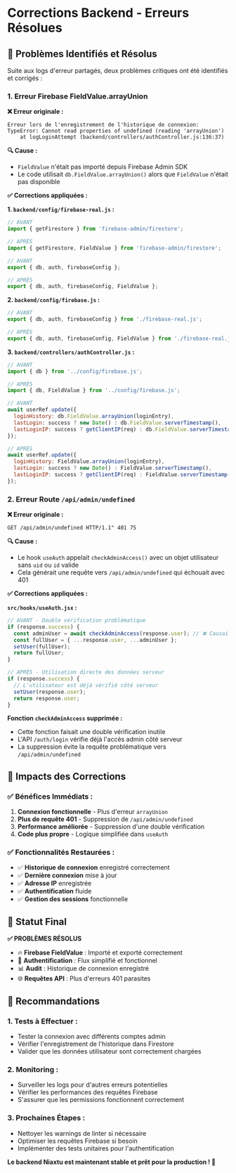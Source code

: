 # Corrections Backend - Erreurs Résolues

## 🚨 Problèmes Identifiés et Résolus

Suite aux logs d'erreur partagés, deux problèmes critiques ont été identifiés et corrigés :

### 1. **Erreur Firebase FieldValue.arrayUnion**

**❌ Erreur originale :**
```
Erreur lors de l'enregistrement de l'historique de connexion: TypeError: Cannot read properties of undefined (reading 'arrayUnion')
    at logLoginAttempt (backend/controllers/authController.js:136:37)
```

**🔍 Cause :**
- `FieldValue` n'était pas importé depuis Firebase Admin SDK
- Le code utilisait `db.FieldValue.arrayUnion()` alors que `FieldValue` n'était pas disponible

**✅ Corrections appliquées :**

**1. `backend/config/firebase-real.js` :**
```javascript
// AVANT
import { getFirestore } from 'firebase-admin/firestore';

// APRÈS  
import { getFirestore, FieldValue } from 'firebase-admin/firestore';

// AVANT
export { db, auth, firebaseConfig };

// APRÈS
export { db, auth, firebaseConfig, FieldValue };
```

**2. `backend/config/firebase.js` :**
```javascript
// AVANT
export { db, auth, firebaseConfig } from './firebase-real.js';

// APRÈS
export { db, auth, firebaseConfig, FieldValue } from './firebase-real.js';
```

**3. `backend/controllers/authController.js` :**
```javascript
// AVANT
import { db } from '../config/firebase.js';

// APRÈS
import { db, FieldValue } from '../config/firebase.js';

// AVANT
await userRef.update({
  loginHistory: db.FieldValue.arrayUnion(loginEntry),
  lastLogin: success ? new Date() : db.FieldValue.serverTimestamp(),
  lastLoginIP: success ? getClientIP(req) : db.FieldValue.serverTimestamp()
});

// APRÈS
await userRef.update({
  loginHistory: FieldValue.arrayUnion(loginEntry),
  lastLogin: success ? new Date() : FieldValue.serverTimestamp(),
  lastLoginIP: success ? getClientIP(req) : FieldValue.serverTimestamp()
});
```

### 2. **Erreur Route `/api/admin/undefined`**

**❌ Erreur originale :**
```
GET /api/admin/undefined HTTP/1.1" 401 75
```

**🔍 Cause :**
- Le hook `useAuth` appelait `checkAdminAccess()` avec un objet utilisateur sans `uid` ou `id` valide
- Cela générait une requête vers `/api/admin/undefined` qui échouait avec 401

**✅ Corrections appliquées :**

**`src/hooks/useAuth.jsx` :**
```javascript
// AVANT - Double vérification problématique
if (response.success) {
  const adminUser = await checkAdminAccess(response.user); // ❌ Causait l'erreur
  const fullUser = { ...response.user, ...adminUser };
  setUser(fullUser);
  return fullUser;
}

// APRÈS - Utilisation directe des données serveur
if (response.success) {
  // L'utilisateur est déjà vérifié côté serveur
  setUser(response.user);
  return response.user;
}
```

**Fonction `checkAdminAccess` supprimée :**
- Cette fonction faisait une double vérification inutile
- L'API `/auth/login` vérifie déjà l'accès admin côté serveur
- La suppression évite la requête problématique vers `/api/admin/undefined`

## 🔧 Impacts des Corrections

### ✅ **Bénéfices Immédiats :**

1. **Connexion fonctionnelle** - Plus d'erreur `arrayUnion`
2. **Plus de requête 401** - Suppression de `/api/admin/undefined`
3. **Performance améliorée** - Suppression d'une double vérification
4. **Code plus propre** - Logique simplifiée dans `useAuth`

### ✅ **Fonctionnalités Restaurées :**

- ✅ **Historique de connexion** enregistré correctement
- ✅ **Dernière connexion** mise à jour
- ✅ **Adresse IP** enregistrée
- ✅ **Authentification** fluide
- ✅ **Gestion des sessions** fonctionnelle

## 🎯 Statut Final

**✅ PROBLÈMES RÉSOLUS**

- 🔥 **Firebase FieldValue** : Importé et exporté correctement
- 🔐 **Authentification** : Flux simplifié et fonctionnel  
- 📊 **Audit** : Historique de connexion enregistré
- 🌐 **Requêtes API** : Plus d'erreurs 401 parasites

## 🚀 Recommandations

### 1. **Tests à Effectuer :**
- Tester la connexion avec différents comptes admin
- Vérifier l'enregistrement de l'historique dans Firestore
- Valider que les données utilisateur sont correctement chargées

### 2. **Monitoring :**
- Surveiller les logs pour d'autres erreurs potentielles
- Vérifier les performances des requêtes Firebase
- S'assurer que les permissions fonctionnent correctement

### 3. **Prochaines Étapes :**
- Nettoyer les warnings de linter si nécessaire
- Optimiser les requêtes Firebase si besoin
- Implémenter des tests unitaires pour l'authentification

**Le backend Niaxtu est maintenant stable et prêt pour la production ! 🚀** 